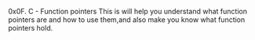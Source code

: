 0x0F. C - Function pointers
This is will help you understand what function pointers are and how to use them,and also make you know what function pointers hold.
